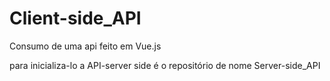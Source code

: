 # Client-side_API
Consumo de uma api feito em Vue.js

para inicializa-lo a API-server side é o repositório de nome Server-side_API
